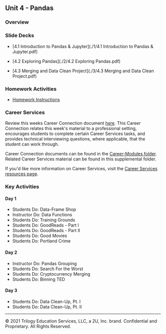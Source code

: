 ## Unit 4 - Pandas

### Overview

### Slide Decks

* [4.1 Introduction to Pandas & Jupyter](./1/4.1 Introduction to Pandas & Jupyter.pdf)

* [4.2 Exploring Pandas](./2/4.2 Exploring Pandas.pdf)

* [4.3 Merging and Data Clean Project](./3/4.3 Merging and Data Clean Project.pdf)

  

### Homework Activities

* [Homework Instructions](../../02-Homework/04-Pandas/Instructions/README.md)

### Career Services

Review this weeks Career Connection document [here](../../04-Career-Modules/04-Pandas.md). This Career Connection relates this week's material to a professional setting, encourages students to complete certain Career Services tasks, and provides technical interviewing questions, where applicable, that the student can work through.

Career Connection documents can be found in the [Career-Modules folder](../../04-Career-Modules). Related Career Services material can be found in this supplemental folder.

If you'd like more information on Career Services, visit the [Career Services resources page](http://bit.ly/DataVizCS).

### Key Activities

#### Day 1

* Students Do: Data-Frame Shop
* Instructor Do: Data Functions
* Students Do: Training Grounds
* Students Do: GoodReads - Part I
* Students Do: GoodReads - Part II
* Students Do: Good Movies
* Students Do: Portland Crime

#### Day 2

* Instructor Do: Pandas Grouping
* Students Do: Search For the Worst
* Students Do: Cryptocurrency Merging
* Students Do: Binning TED

#### Day 3

* Students Do: Data Clean-Up, Pt. I
* Students Do: Data Clean-Up, Pt. II

- - -

© 2021 Trilogy Education Services, LLC, a 2U, Inc. brand. Confidential and Proprietary. All Rights Reserved.